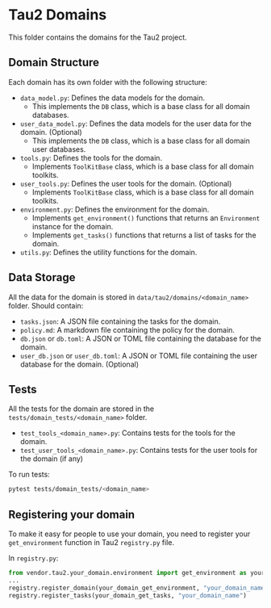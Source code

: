 # Tau2 Domains

This folder contains the domains for the Tau2 project.

## Domain Structure

Each domain has its own folder with the following structure:

- `data_model.py`: Defines the data models for the domain. 
    - This implements the `DB` class, which is a base class for all domain databases.
- `user_data_model.py`: Defines the data models for the user data for the domain. (Optional)
    - This implements the `DB` class, which is a base class for all domain user databases.
- `tools.py`: Defines the tools for the domain. 
    - Implements `ToolKitBase` class, which is a base class for all domain toolkits. 
- `user_tools.py`: Defines the user tools for the domain. (Optional)
    - Implements `ToolKitBase` class, which is a base class for all domain toolkits. 
- `environment.py`: Defines the environment for the domain. 
    - Implements `get_environment()` functions that returns an `Environment` instance for the domain.
    - Implements `get_tasks()` functions that returns a list of tasks for the domain.
- `utils.py`: Defines the utility functions for the domain.

## Data Storage

All the data for the domain is stored in `data/tau2/domains/<domain_name>` folder.
Should contain:
- `tasks.json`: A JSON file containing the tasks for the domain.
- `policy.md`: A markdown file containing the policy for the domain.
- `db.json` or `db.toml`: A JSON or TOML file containing the database for the domain.
- `user_db.json` or `user_db.toml`: A JSON or TOML file containing the user database for the domain. (Optional)


## Tests
All the tests for the domain are stored in the `tests/domain_tests/<domain_name>` folder.
- `test_tools_<domain_name>.py`: Contains tests for the tools for the domain.
- `test_user_tools_<domain_name>.py`: Contains tests for the user tools for the domain (if any)


To run tests:
```sh
pytest tests/domain_tests/<domain_name>
```

## Registering your domain
To make it easy for people to use your domain, you need to register your `get_environment` function in Tau2 `registry.py` file.

In `registry.py`:
```python
from vendor.tau2.your_domain.environment import get_environment as your_domain_get_environment
...
registry.register_domain(your_domain_get_environment, "your_domain_name")
registry.register_tasks(your_domain_get_tasks, "your_domain_name")
```

